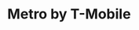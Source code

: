 ---
title: "Metro by T-Mobile"
url: /detroit/metro-by-t-mobile-east-jefferson-avenue-2/
shop: Handy
---